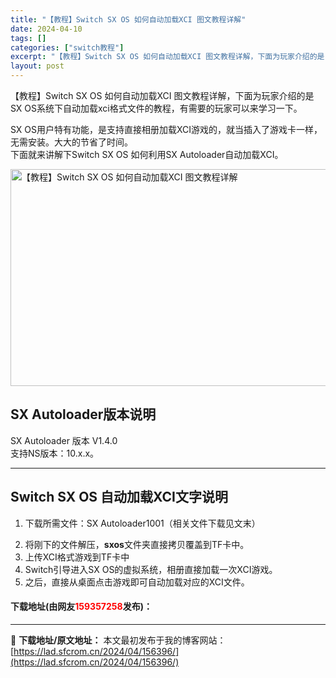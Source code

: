 ```yaml
---
title: "【教程】Switch SX OS 如何自动加载XCI 图文教程详解"
date: 2024-04-10
tags: []
categories: ["switch教程"]
excerpt: "【教程】Switch SX OS 如何自动加载XCI 图文教程详解，下面为玩家介绍的是 SX OS系统下自动加载xci格式文件的教程，有需要的玩家可以来学习一下。 SX OS用户特有功能，是支持直接相册加载XCI游戏的，就当插入了游戏卡一样，无需安装。大大的节省了时间。下面就来讲解下Switch S&hellip;"
layout: post
---
```


 <p>【教程】Switch SX OS 如何自动加载XCI 图文教程详解，下面为玩家介绍的是 SX OS系统下自动加载xci格式文件的教程，有需要的玩家可以来学习一下。</p> <p>SX OS用户特有功能，是支持直接相册加载XCI游戏的，就当插入了游戏卡一样，无需安装。大大的节省了时间。<br />下面就来讲解下Switch SX OS 如何利用SX Autoloader自动加载XCI。</p> <p><img src="https://lad.sfcrom.cn/wp-content/uploads/2024/04/20240410_66162e762e5d0.webp" style="width: 618px; height: 347px;" alt="【教程】Switch SX OS 如何自动加载XCI 图文教程详解" /></p> <h2>SX Autoloader版本说明</h2> <p>SX Autoloader 版本 V1.4.0<br />支持NS版本：10.x.x。</p> <hr /> <h2>Switch SX OS 自动加载XCI文字说明</h2> <ol> <li> <p>下载所需文件：SX Autoloader1001（相关文件下载见文末）</p></li> <li>将刚下的文件解压，<strong>sxos</strong>文件夹直接拷贝覆盖到TF卡中。</li> <li>上传XCI格式游戏到TF卡中</li> <li>Switch引导进入SX OS的虚拟系统，相册直接加载一次XCI游戏。</li> <li>之后，直接从桌面点击游戏即可自动加载对应的XCI文件。</li> </ol> <p><h4>下载地址(由网友<font color="red">159357258</font>发布)：</h4></p> 

---
📖 **下载地址/原文地址：** 本文最初发布于我的博客网站：[https://lad.sfcrom.cn/2024/04/156396/](https://lad.sfcrom.cn/2024/04/156396/)
